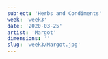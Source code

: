 ```yaml
---
subject: 'Herbs and Condiments'
week: 'week3'
date: '2020-03-25'
artist: 'Margot'
dimensions: ''
slug: 'week3/Margot.jpg'
---
```

